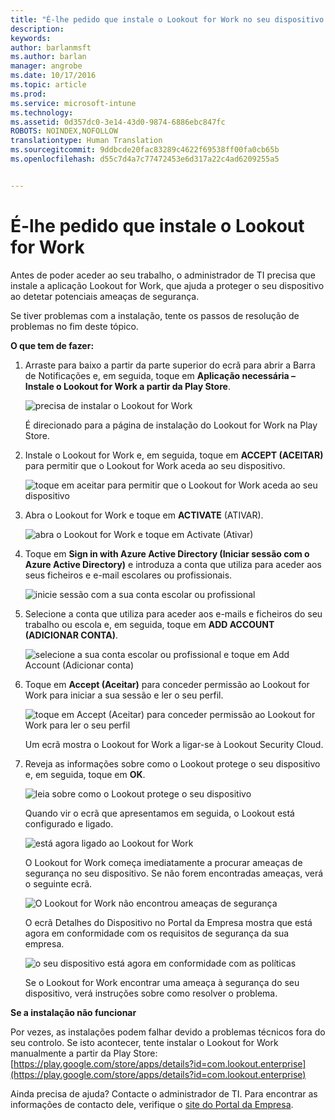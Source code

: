 ```yaml
---
title: "É-lhe pedido que instale o Lookout for Work no seu dispositivo Android | Microsoft Intune"
description: 
keywords: 
author: barlanmsft
ms.author: barlan
manager: angrobe
ms.date: 10/17/2016
ms.topic: article
ms.prod: 
ms.service: microsoft-intune
ms.technology: 
ms.assetid: 0d357dc0-3e14-43d0-9874-6886ebc847fc
ROBOTS: NOINDEX,NOFOLLOW
translationtype: Human Translation
ms.sourcegitcommit: 9ddbcde20fac83289c4622f69538ff00fa0cb65b
ms.openlocfilehash: d55c7d4a7c77472453e6d317a22c4ad6209255a5


---
```


# <a name="you-are-prompted-to-install-lookout-for-work"></a>É-lhe pedido que instale o Lookout for Work

Antes de poder aceder ao seu trabalho, o administrador de TI precisa que instale a aplicação Lookout for Work, que ajuda a proteger o seu dispositivo ao detetar potenciais ameaças de segurança.

Se tiver problemas com a instalação, tente os passos de resolução de problemas no fim deste tópico.


**O que tem de fazer:**

1.  Arraste para baixo a partir da parte superior do ecrã para abrir a Barra de Notificações e, em seguida, toque em **Aplicação necessária – Instale o Lookout for Work a partir da Play Store**.

    ![precisa de instalar o Lookout for Work](./media/lookout-required-app-install-android.png)

    É direcionado para a página de instalação do Lookout for Work na Play Store.

2.  Instale o Lookout for Work e, em seguida, toque em **ACCEPT (ACEITAR)** para permitir que o Lookout for Work aceda ao seu dispositivo.

    ![toque em aceitar para permitir que o Lookout for Work aceda ao seu dispositivo](./media/lookout-accept-store-permissions-android.png)

3. Abra o Lookout for Work e toque em **ACTIVATE** (ATIVAR).

    ![abra o Lookout for Work e toque em Activate (Ativar)](./media/lookout-activate-button-android.png)

4. Toque em **Sign in with Azure Active Directory (Iniciar sessão com o Azure Active Directory)** e introduza a conta que utiliza para aceder aos seus ficheiros e e-mail escolares ou profissionais.

    ![inicie sessão com a sua conta escolar ou profissional](./media/lookout-sign-in-azure-android.png)

5. Selecione a conta que utiliza para aceder aos e-mails e ficheiros do seu trabalho ou escola e, em seguida, toque em **ADD ACCOUNT (ADICIONAR CONTA)**.

    ![selecione a sua conta escolar ou profissional e toque em Add Account (Adicionar conta)](./media/lookout-pick-account-android.png)

6. Toque em **Accept (Aceitar)** para conceder permissão ao Lookout for Work para iniciar a sua sessão e ler o seu perfil.

    ![toque em Accept (Aceitar) para conceder permissão ao Lookout for Work para ler o seu perfil](./media/lookout-needs-permission-to-view-profile-android.png)

    Um ecrã mostra o Lookout for Work a ligar-se à Lookout Security Cloud.

7. Reveja as informações sobre como o Lookout protege o seu dispositivo e, em seguida, toque em **OK**.

    ![leia sobre como o Lookout protege o seu dispositivo](./media/lookout-how-it-protects-your-device-android.png)

    Quando vir o ecrã que apresentamos em seguida, o Lookout está configurado e ligado.

    ![está agora ligado ao Lookout for Work](./media/lookout-you-are-now-connected-android.png)

    O Lookout for Work começa imediatamente a procurar ameaças de segurança no seu dispositivo. Se não forem encontradas ameaças, verá o seguinte ecrã.

    ![O Lookout for Work não encontrou ameaças de segurança](./media/lookout-scan-no-threats-found-android.png)

    O ecrã Detalhes do Dispositivo no Portal da Empresa mostra que está agora em conformidade com os requisitos de segurança da sua empresa.

    ![o seu dispositivo está agora em conformidade com as políticas](./media/lookout-device-now-compliant-android.png)

    Se o Lookout for Work encontrar uma ameaça à segurança do seu dispositivo, verá instruções sobre como resolver o problema.

**Se a instalação não funcionar**

Por vezes, as instalações podem falhar devido a problemas técnicos fora do seu controlo. Se isto acontecer, tente instalar o Lookout for Work manualmente a partir da Play Store: [https://play.google.com/store/apps/details?id=com.lookout.enterprise](https://play.google.com/store/apps/details?id=com.lookout.enterprise) 

Ainda precisa de ajuda? Contacte o administrador de TI. Para encontrar as informações de contacto dele, verifique o [site do Portal da Empresa](http://portal.manage.microsoft.com).



<!--HONumber=Nov16_HO1-->



